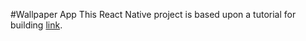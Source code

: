 #Wallpaper App
This React Native project is based upon a tutorial for building [link](https://github.com/nashvail/SplashWalls "SplashWalls").
